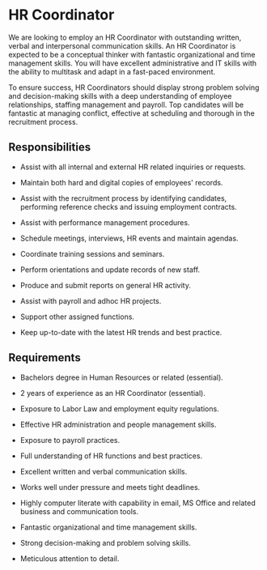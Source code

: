 # HR Coordinator

We are looking to employ an HR Coordinator with outstanding written, verbal and interpersonal communication skills. An HR Coordinator is expected to be a conceptual thinker with fantastic organizational and time management skills. You will have excellent administrative and IT skills with the ability to multitask and adapt in a fast-paced environment.

To ensure success, HR Coordinators should display strong problem solving and decision-making skills with a deep understanding of employee relationships, staffing management and payroll. Top candidates will be fantastic at managing conflict, effective at scheduling and thorough in the recruitment process.

## Responsibilities

* Assist with all internal and external HR related inquiries or requests.

* Maintain both hard and digital copies of employees' records.

* Assist with the recruitment process by identifying candidates, performing reference checks and issuing employment contracts.

* Assist with performance management procedures.

* Schedule meetings, interviews, HR events and maintain agendas.

* Coordinate training sessions and seminars.

* Perform orientations and update records of new staff.

* Produce and submit reports on general HR activity.

* Assist with payroll and adhoc HR projects.

* Support other assigned functions.

* Keep up-to-date with the latest HR trends and best practice.

## Requirements

* Bachelors degree in Human Resources or related (essential).

* 2 years of experience as an HR Coordinator (essential).

* Exposure to Labor Law and employment equity regulations.

* Effective HR administration and people management skills.

* Exposure to payroll practices.

* Full understanding of HR functions and best practices.

* Excellent written and verbal communication skills.

* Works well under pressure and meets tight deadlines.

* Highly computer literate with capability in email, MS Office and related business and communication tools.

* Fantastic organizational and time management skills.

* Strong decision-making and problem solving skills.

* Meticulous attention to detail.

